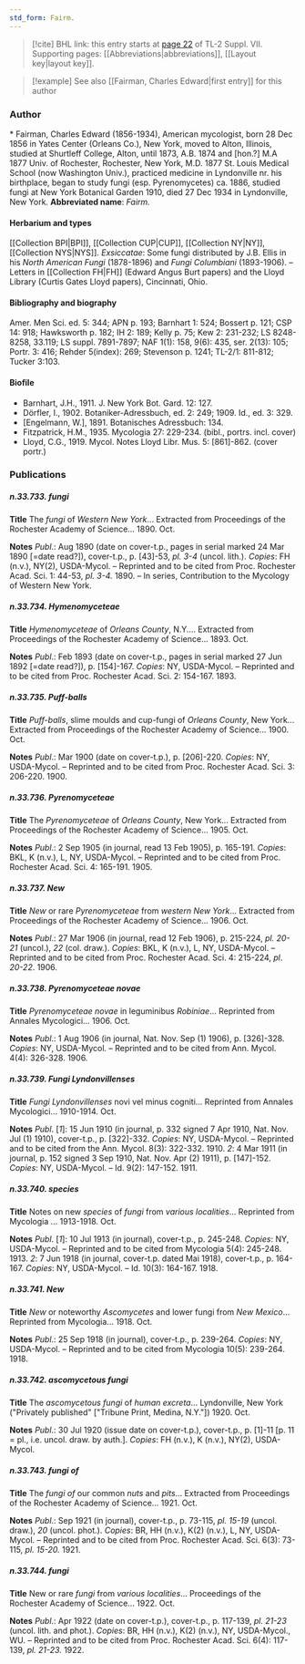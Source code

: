 ```yaml
---
std_form: Fairm.
---
```


> [!cite] BHL link: this entry starts at [page 22](https://www.biodiversitylibrary.org/page/33259526) of TL-2 Suppl. VII.
> Supporting pages: [[Abbreviations|abbreviations]], [[Layout key|layout key]].

> [!example] See also [[Fairman, Charles Edward|first entry]] for this author

### Author

\* Fairman, Charles Edward (1856-1934), American mycologist, born 28 Dec 1856 in Yates Center (Orleans Co.), New York, moved to Alton, Illinois, studied at Shurtleff College, Alton, until 1873, A.B. 1874 and \[hon.?\] M.A 1877 Univ. of Rochester, Rochester, New York, M.D. 1877 St. Louis Medical School (now Washington Univ.), practiced medicine in Lyndonville nr. his birthplace, began to study fungi (esp. Pyrenomycetes) ca. 1886, studied fungi at New York Botanical Garden 1910, died 27 Dec 1934 in Lyndonville, New York. 
**Abbreviated name**: *Fairm.*

#### Herbarium and types

[[Collection BPI|BPI]], [[Collection CUP|CUP]], [[Collection NY|NY]], [[Collection NYS|NYS]].
*Exsiccatae*: Some fungi distributed by J.B. Ellis in his *North American Fungi* (1878-1896) and *Fungi Columbiani* (1893-1906). – Letters in [[Collection FH|FH]] (Edward Angus Burt papers) and the Lloyd Library (Curtis Gates Lloyd papers), Cincinnati, Ohio.

#### Bibliography and biography

Amer. Men Sci. ed. 5: 344; APN p. 193; Barnhart 1: 524; Bossert p. 121; CSP 14: 918; Hawksworth p. 182; IH 2: 189; Kelly p. 75; Kew 2: 231-232; LS 8248-8258, 33.119; LS suppl. 7891-7897; NAF 1(1): 158, 9(6): 435, ser. 2(13): 105; Portr. 3: 416; Rehder 5(index): 269; Stevenson p. 1241; TL-2/1: 811-812; Tucker 3:103.

#### Biofile

- Barnhart, J.H., 1911. J. New York Bot. Gard. 12: 127.
- Dörfler, I., 1902. Botaniker-Adressbuch, ed. 2: 249; 1909. Id., ed. 3: 329.
- \[Engelmann, W.\], 1891. Botanisches Adressbuch: 134.
- Fitzpatrick, H.M., 1935. Mycologia 27: 229-234. (bibl., portrs. incl. cover)
- Lloyd, C.G., 1919. Mycol. Notes Lloyd Libr. Mus. 5: \[861\]-862. (cover portr.)

### Publications

##### n.33.733. fungi

**Title**
The *fungi* of *Western New York*... Extracted from Proceedings of the Rochester Academy of Science... 1890. Oct.

**Notes**
*Publ*.: Aug 1890 (date on cover-t.p., pages in serial marked 24 Mar 1890 \[=date read?\]), cover-t.p., p. \[43\]-53, *pl. 3-4* (uncol. lith.). *Copies*: FH (n.v.), NY(2), USDA-Mycol. – Reprinted and to be cited from Proc. Rochester Acad. Sci. 1: 44-53, *pl. 3-4.* 1890. – In series, Contribution to the Mycology of Western New York.

##### n.33.734. Hymenomyceteae

**Title**
*Hymenomyceteae* of *Orleans County*, N.Y.... Extracted from Proceedings of the Rochester Academy of Science... 1893. Oct.

**Notes**
*Publ*.: Feb 1893 (date on cover-t.p., pages in serial marked 27 Jun 1892 \[=date read?\]), p. \[154\]-167. *Copies*: NY, USDA-Mycol. – Reprinted and to be cited from Proc. Rochester Acad. Sci. 2: 154-167. 1893.

##### n.33.735. Puff-balls

**Title**
*Puff-balls*, slime moulds and cup-fungi of *Orleans County*, New York... Extracted from Proceedings of the Rochester Academy of Science... 1900. Oct.

**Notes**
*Publ*.: Mar 1900 (date on cover-t.p.), p. \[206\]-220. *Copies*: NY, USDA-Mycol. – Reprinted and to be cited from Proc. Rochester Acad. Sci. 3: 206-220. 1900.

##### n.33.736. Pyrenomyceteae

**Title**
The *Pyrenomyceteae* of *Orleans County*, New York... Extracted from Proceedings of the Rochester Academy of Science... 1905. Oct.

**Notes**
*Publ*.: 2 Sep 1905 (in journal, read 13 Feb 1905), p. 165-191. *Copies*: BKL, K (n.v.), L, NY, USDA-Mycol. – Reprinted and to be cited from Proc. Rochester Acad. Sci. 4: 165-191. 1905.

##### n.33.737. New

**Title**
*New* or rare *Pyrenomyceteae* from *western New York*... Extracted from Proceedings of the Rochester Academy of Science... 1906. Oct.

**Notes**
*Publ*.: 27 Mar 1906 (in journal, read 12 Feb 1906), p. 215-224, *pl. 20-21* (uncol.), *22* (col. draw.). *Copies*: BKL, K (n.v.), L, NY, USDA-Mycol. – Reprinted and to be cited from Proc. Rochester Acad. Sci. 4: 215-224, *pl*. *20-22*. 1906.

##### n.33.738. Pyrenomyceteae novae

**Title**
*Pyrenomyceteae novae* in leguminibus *Robiniae*... Reprinted from Annales Mycologici... 1906. Oct.

**Notes**
*Publ*.: 1 Aug 1906 (in journal, Nat. Nov. Sep (1) 1906), p. \[326\]-328. *Copies*: NY, USDA-Mycol. – Reprinted and to be cited from Ann. Mycol. 4(4): 326-328. 1906.

##### n.33.739. Fungi Lyndonvillenses

**Title**
*Fungi Lyndonvillenses* novi vel minus cogniti... Reprinted from Annales Mycologici... 1910-1914. Oct.

**Notes**
*Publ*. \[*1*\]: 15 Jun 1910 (in journal, p. 332 signed 7 Apr 1910, Nat. Nov. Jul (1) 1910), cover-t.p., p. \[322\]-332. *Copies*: NY, USDA-Mycol. – Reprinted and to be cited from the Ann. Mycol. 8(3): 322-332. 1910.
*2*: 4 Mar 1911 (in journal, p. 152 signed 3 Sep 1910, Nat. Nov. Apr (2) 1911), p. \[147\]-152.
*Copies*: NY, USDA-Mycol. – Id. 9(2): 147-152. 1911.

##### n.33.740. species

**Title**
Notes on new *species* of *fungi* from *various localities*... Reprinted from Mycologia ... 1913-1918. Oct.

**Notes**
*Publ*. \[*1*\]: 10 Jul 1913 (in journal), cover-t.p., p. 245-248. *Copies*: NY, USDA-Mycol. – Reprinted and to be cited from Mycologia 5(4): 245-248. 1913.
*2*: 7 Jun 1918 (in journal, cover-t.p. dated Mai 1918), cover-t.p., p. 164-167. *Copies*: NY, USDA-Mycol. – Id. 10(3): 164-167. 1918.

##### n.33.741. New

**Title**
*New* or noteworthy *Ascomycetes* and lower fungi from *New Mexico*... Reprinted from Mycologia... 1918. Oct.

**Notes**
*Publ*.: 25 Sep 1918 (in journal), cover-t.p., p. 239-264. *Copies*: NY, USDA-Mycol. – Reprinted and to be cited from Mycologia 10(5): 239-264. 1918.

##### n.33.742. ascomycetous fungi

**Title**
The *ascomycetous fungi* of *human excreta*... Lyndonville, New York ("Privately published" \["Tribune Print, Medina, N.Y."\]) 1920. Oct.

**Notes**
*Publ*.: 30 Jul 1920 (issue date on cover-t.p.), cover-t.p., p. \[1\]-11 \[p. 11 = pl., i.e. uncol. draw. by auth.\]. *Copies*: FH (n.v.), K (n.v.), NY(2), USDA-Mycol.

##### n.33.743. fungi of

**Title**
The *fungi of* our common *nuts* and *pits*... Extracted from Proceedings of the Rochester Academy of Science... 1921. Oct.

**Notes**
*Publ*.: Sep 1921 (in journal), cover-t.p., p. 73-115, *pl. 15-19* (uncol. draw.), *20* (uncol. phot.). *Copies*: BR, HH (n.v.), K(2) (n.v.), L, NY, USDA-Mycol. – Reprinted and to be cited from Proc. Rochester Acad. Sci. 6(3): 73-115, *pl. 15-20.* 1921.

##### n.33.744. fungi

**Title**
New or rare *fungi* from *various localities*... Proceedings of the Rochester Academy of Science... 1922. Oct.

**Notes**
*Publ*.: Apr 1922 (date on cover-t.p.), cover-t.p., p. 117-139, *pl. 21-23* (uncol. lith. and phot.).
*Copies*: BR, HH (n.v.), K(2) (n.v.), NY, USDA-Mycol., WU. – Reprinted and to be cited from Proc. Rochester Acad. Sci. 6(4): 117-139, *pl. 21-23.* 1922.

